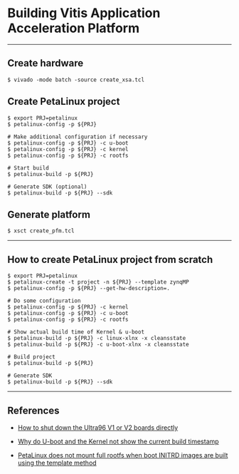 # Building Vitis Application Acceleration Platform

***

## Create hardware

```shell-session
$ vivado -mode batch -source create_xsa.tcl
```

## Create PetaLinux project

```shell-session
$ export PRJ=petalinux
$ petalinux-config -p ${PRJ}

# Make additional configuration if necessary
$ petalinux-config -p ${PRJ} -c u-boot
$ petalinux-config -p ${PRJ} -c kernel
$ petalinux-config -p ${PRJ} -c rootfs

# Start build
$ petalinux-build -p ${PRJ}

# Generate SDK (optional)
$ petalinux-build -p ${PRJ} --sdk
```

## Generate platform

```shell-session
$ xsct create_pfm.tcl
```

***

## How to create PetaLinux project from scratch

```shell-session
$ export PRJ=petalinux
$ petalinux-create -t project -n ${PRJ} --template zynqMP
$ petalinux-config -p ${PRJ} --get-hw-description=.

# Do some configuration
$ petalinux-config -p ${PRJ} -c kernel
$ petalinux-config -p ${PRJ} -c u-boot
$ petalinux-config -p ${PRJ} -c rootfs

# Show actual build time of Kernel & u-boot
$ petalinux-build -p ${PRJ} -c linux-xlnx -x cleansstate
$ petalinux-build -p ${PRJ} -c u-boot-xlnx -x cleansstate

# Build project
$ petalinux-build -p ${PRJ}

# Generate SDK
$ petalinux-build -p ${PRJ} --sdk
```

***

## References

- [How to shut down the Ultra96 V1 or V2 boards directly](https://www.xilinx.com/support/answers/76583.html)

- [Why do U-boot and the Kernel not show the current build timestamp](https://www.xilinx.com/support/answers/76559.html)

- [PetaLinux does not mount full rootfs when boot INITRD images are built using the template method](https://www.xilinx.com/support/answers/76842.html)

